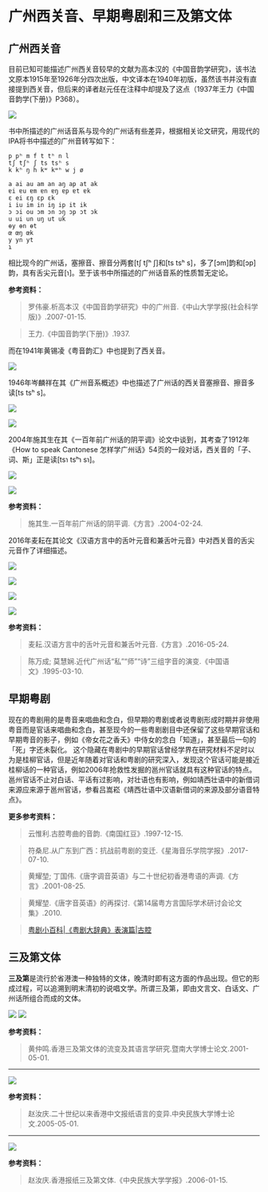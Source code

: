 # 广州西关音、早期粤剧和三及第文体

## 广州西关音

目前已知可能描述广州西关音较早的文献为高本汉的《中国音韵学研究》，该书法文原本1915年至1926年分四次出版，中文译本在1940年初版，虽然该书并没有直接提到西关音，但后来的译者赵元任在注释中却提及了这点（1937年王力《中国音韵学(下册)》P368）。

<!--
![](https://s2.ax1x.com/2019/10/29/Kgzd5F.jpg)
-->

![](https://polite-cranachan-566a82.netlify.app/data-store/historyData/saigwaan_gbh.jpg)

书中所描述的广州话音系与现今的广州话有些差异，根据相关论文研究，用现代的IPA将书中描述的广州音转写如下：

```
p pʰ m f t tʰ n l
tʃ tʃʰ ʃ ts tsʰ s
k kʰ ŋ h kʷ kʷʰ w j ø

a ai au am an aŋ ap at ak
ɐi ɐu ɐm ɐn ɐŋ ɐp ɐt ɐk
ɛ ei ɛŋ ɛp ɛk
i iu im in iŋ ip it ik
ɔ ɔi ou ɔm ɔn ɔŋ ɔp ɔt ɔk
u ui un uŋ ut uk
ɵy ɵn ɵt
œ œŋ œk
y yn yt
ɿ
```

相比现今的广州话，塞擦音、擦音分两套[tʃ tʃʰ ʃ]和[ts tsʰ s]，多了[ɔm]韵和[ɔp]韵，具有舌尖元音[ɿ]。至于该书中所描述的广州话音系的性质暂无定论。

**参考资料：**

> 罗伟豪.析高本汉《中国音韵学研究》中的广州音.《中山大学学报(社会科学版)》.2007-01-15.

> 王力.《中国音韵学(下册)》.1937.

而在1941年黄锡凌《粤音韵汇》中也提到了西关音。

<!--
![](https://s2.ax1x.com/2019/10/29/KgzYD0.jpg)
-->

![](https://polite-cranachan-566a82.netlify.app/data-store/historyData/saigwaan_jj.jpg)

1946年岑麟祥在其《广州音系概述》中也描述了广州话的西关音塞擦音、擦音多读[ts tsʰ s]。

<!--
![](https://s2.ax1x.com/2019/10/30/K5QQhV.png)
![](https://s2.ax1x.com/2019/10/30/K5QMt0.png)
-->

![](https://polite-cranachan-566a82.netlify.app/data-store/historyData/saigwaan_gz.png)

![](https://polite-cranachan-566a82.netlify.app/data-store/historyData/saigwaan_gz2.png)

2004年施其生在其《一百年前广州话的阴平调》论文中谈到，其考查了1912年《How to speak Cantonese 怎样学广州话》54页的一段对话，西关音的「子、词、斯」正是读[tsɿ tsʰɿ sɿ]。

<!--
![](https://s2.ax1x.com/2019/10/31/KoqvWT.png)
![](https://s2.ax1x.com/2019/10/31/KoqzSU.png)
-->

![](https://polite-cranachan-566a82.netlify.app/data-store/historyData/saigwaan_si.png)

![](https://polite-cranachan-566a82.netlify.app/data-store/historyData/saigwaan_si2.png)

**参考资料：**

> 施其生.一百年前广州话的阴平调.《方言》.2004-02-24.

2016年麦耘在其论文《汉语方言中的舌叶元音和兼舌叶元音》中对西关音的舌尖元音作了详细描述。

<!--
![](https://s2.ax1x.com/2019/10/29/Kgz0C4.jpg)
![](https://s2.ax1x.com/2019/10/29/KgzUET.jpg)
![](https://s2.ax1x.com/2019/10/29/KgztbV.jpg)
![](https://s2.ax1x.com/2019/10/29/KgzaUU.jpg)
-->

![](https://polite-cranachan-566a82.netlify.app/data-store/historyData/saigwaan_makwan.jpg)

![](https://polite-cranachan-566a82.netlify.app/data-store/historyData/saigwaan_makwan2.jpg)

![](https://polite-cranachan-566a82.netlify.app/data-store/historyData/saigwaan_makwan3.jpg)

![](https://polite-cranachan-566a82.netlify.app/data-store/historyData/saigwaan_makwan4.jpg)

**参考资料：**

> 麦耘.汉语方言中的舌叶元音和兼舌叶元音.《方言》.2016-05-24.

> 陈万成; 莫慧娴.近代广州话“私”“师”“诗”三组字音的演变.《中国语文》.1995-03-10.

## 早期粤剧

现在的粤剧用的是粤音来唱曲和念白，但早期的粤剧或者说粤剧形成时期并非使用粤音而是官话来唱曲和念白，甚至现今的一些粤剧剧目中还保留了这些早期官话和早期粤音的影子，例如《帝女花之香夭》中侍女的念白「知道」，甚至最后一句的「死」字还未裂化。
这个隐藏在粤剧中的早期官话曾经学界在研究材料不足时以为是桂柳官话，但是近年随着对官话和粤剧的研究深入，发现这个官话可能是接近桂柳话的一种官话，例如2006年抢救性发掘的邕州官话就具有这种官话的特点。邕州官话不止对白话、平话有过影响，对壮语也有影响，例如靖西壮语中的新借词来源应来源于邕州官话，参看吕嵩崧《靖西壮语中汉语新借词的来源及部分语音特点》。

<!--
![](https://s2.ax1x.com/2019/10/29/KgzyK1.jpg)
![](https://polite-cranachan-566a82.netlify.app/data-store/historyData/saigwaan_jyutkek.jpg)
-->

**更多参考资料：**

> 云惟利.古腔粤曲的音韵.《南国红豆》.1997-12-15.

> 符桑尼.从广东到广西：抗战前粤剧的变迁.《星海音乐学院学报》.2017-07-10.

> 黄耀堃; 丁国伟.《唐字调音英语》与二十世纪初香港粤语的声调.《方言》.2001-08-25.

> 黄耀堃.《唐字音英语》的再探讨.《第14届粤方言国际学术研讨会论文集》.2010.

> [粤剧小百科|《粤剧大辞典》表演篇|古腔](http://www.xijucn.com/html/yue/20201114/101392.html)

## 三及第文体

**三及第**是流行於省港澳一种独特的文体，晚清时即有这方面的作品出现。但它的形成过程，可以追溯到明末清初的说唱文学。所谓三及第，即由文言文、白话文、广州话所组合而成的文体。

<!--
![](https://s2.ax1x.com/2019/10/29/KgzB8J.jpg)
![](https://s2.ax1x.com/2019/10/29/KgzD29.jpg)
-->

![](https://polite-cranachan-566a82.netlify.app/data-store/historyData/saamkapdai.jpg)
![](https://polite-cranachan-566a82.netlify.app/data-store/historyData/saamkapdai2.jpg)

**参考资料：**

> 黄仲鸣.香港三及第文体的流变及其语言学研究.暨南大学博士论文.2001-05-01.

----------

<!--
![](https://s2.ax1x.com/2019/10/29/Kgz6Dx.jpg)
-->

![](https://polite-cranachan-566a82.netlify.app/data-store/historyData/saamkapdai3.jpg)

**参考资料：**

> 赵汝庆.二十世纪以来香港中文报纸语言的变异.中央民族大学博士论文.2005-05-01.

----------

<!--
![](https://s2.ax1x.com/2019/10/29/KgzrvR.jpg)
-->

![](https://polite-cranachan-566a82.netlify.app/data-store/historyData/saamkapdai4.jpg)

**参考资料：**

> 赵汝庆.香港报纸三及第文体.《中央民族大学学报》.2006-01-15.


